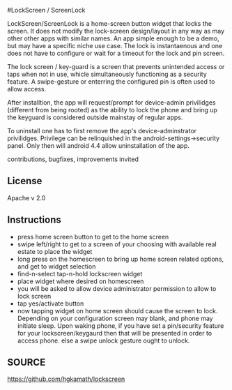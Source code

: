 

#LockScreen / ScreenLock

LockScreen/ScreenLock is a home-screen button widget that locks the screen. It does not modify the lock-screen design/layout in any way as may other other apps with similar names. An app simple enough to be a demo, but may have a specific niche use case. The lock is instantaenous and one does not have to configure or wait for a timeout for the lock and pin screen.  

The lock screen / key-guard is a screen that prevents unintended access or taps when not in use, whicle simultaneously functioning as a security feature. A swipe-gesture or enterring the configured pin is often used to allow access. 

After installtion, the app will request/prompt for device-admin privilidges (different from being rooted) as the ability to lock the phone and bring up the keyguard is considered outside mainstay of regular apps. 

To uninstall one has to first remove the app's device-adminstrator privilidges. Privilege can be relinquished in the android-settings->security panel. Only then will android 4.4 allow uninstallation of the app. 

contributions, bugfixes, improvements invited

## License
Apache v 2.0 

## Instructions
* press home screen button to get to the home screen
* swipe left/right to get to a screen of your choosing with available real estate to place the widget
* long press on the homescreen to bring up home screen related options, and get to widget selection
* find-n-select tap-n-hold lockscreen widget
* place widget where desired on homescreen
* you will be asked to allow device administrator permission to allow to lock screen
* tap yes/activate button
* now tapping widget on home screen should cause the screen to lock.  Depending on your configuration screen may blank, and phone may initiate sleep. Upon waking phone, if you have set a pin/security feature for your lockscreen/keygaurd then that will be presented in order to access phone. else a swipe unlock gesture ought to unlock.
 

## SOURCE
https://github.com/hgkamath/lockscreen
